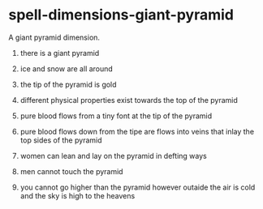 # spell-dimensions-giant-pyramid
A giant pyramid dimension.

1. there is a giant pyramid

2. ice and snow are all around

3. the tip of the pyramid is gold

4. different physical properties exist towards the top of the pyramid

5. pure blood flows from a tiny font at the tip of the pyramid

6. pure blood flows down from the tipe are flows into veins that inlay the top sides of the pyramid

7. women can lean and lay on the pyramid in defting ways

8. men cannot touch the pyramid

9. you cannot go higher than the pyramid however outaide the air is cold and the sky is high to the heavens


